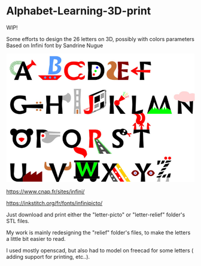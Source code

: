# Alphabet-Learning-3D-print

WIP!

Some efforts to design the 26 letters on 3D, possibly with colors parameters
Based on Infini font by Sandrine Nugue

![Sample ](/infini-font/infinipicto3.jpg)

https://www.cnap.fr/sites/infini/

https://inkstitch.org/fr/fonts/infinipicto/

Just download and print either the "letter-picto" or "letter-relief" folder's STL files.

My work is mainly redesigning the "relief" folder's files, to make the letters a little bit easier to read.

I used mostly openscad, but also had to model on freecad for some letters ( adding support for printing, etc..).
